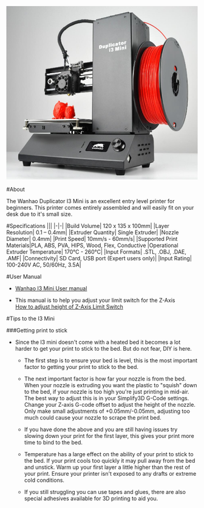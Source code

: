 ![](img/wani3mini.png)

#About

The Wanhao Duplicator I3 Mini is an excellent entry level printer for beginners. This printer comes entirely assembled and will easily fit on your desk due to it's small size.

#Specifications
|||
|-|-|
|Build Volume|  120 x 135 x 100mm|
|Layer Resolution| 0.1 – 0.4mm|
|Extruder Quantity| Single Extruder|
|Nozzle Diameter| 0.4mm|
|Print Speed| 10mm/s - 60mm/s|
|Supported Print Materials|PLA, ABS, PVA, HIPS, Wood, Flex, Conductive
|Operational Extruder Temperature| 170°C - 260°C|
|Input Formats| .STL, .OBJ, .DAE, .AMF|
|Connectivity| SD Card, USB port (Expert users only)|
|Input Rating| 100-240V AC, 50/60Hz, 3.5A|

#User Manual
* [ Wanhao I3 Mini User manual](pdfWanMini.pdf)



* This manual is to help you adjust your limit switch for the Z-Axis </br>[How to adjust height of Z-Axis Limit Switch](How_to_adjust_the_height_of_your_Z-Axis_Limit_Switch.pdf)


#Tips to the I3 Mini

###Getting print to stick

* Since the I3 mini doesn't come with a heated bed it becomes a lot harder to get your print to stick to the bed. But do not fear, DIY is here.
    * The first step is to ensure your bed is level, this is the most important factor to getting your print to stick to the bed.
    
    * The next important factor is how far your nozzle is from the bed. When your nozzle is extruding you want the plastic to "squish" down to the bed, if your nozzle is too high you're just printing in mid-air.
      The best way to adjust this is in your Simplify3D G-Code settings. Change your Z-axis G-code offset to adjust the height of the nozzle. Only make small adjustments of +0.05mm/-0.05mm, adjusting too much could
       cause your nozzle to scrape the print bed.
       
    * If you have done the above and you are still having issues try slowing down your print for the first layer, this gives your print more time to bind to the bed.
    
    * Temperature has a large effect on the ability of your print to stick to the bed. If your print cools too quickly it may pull away from the bed and unstick.
        Warm up your first layer a little higher than the rest of your print. Ensure your printer isn't exposed to any drafts or extreme cold conditions.
    
    * If you still struggling you can use tapes and glues, there are also special adhesives available for 3D printing to aid you.